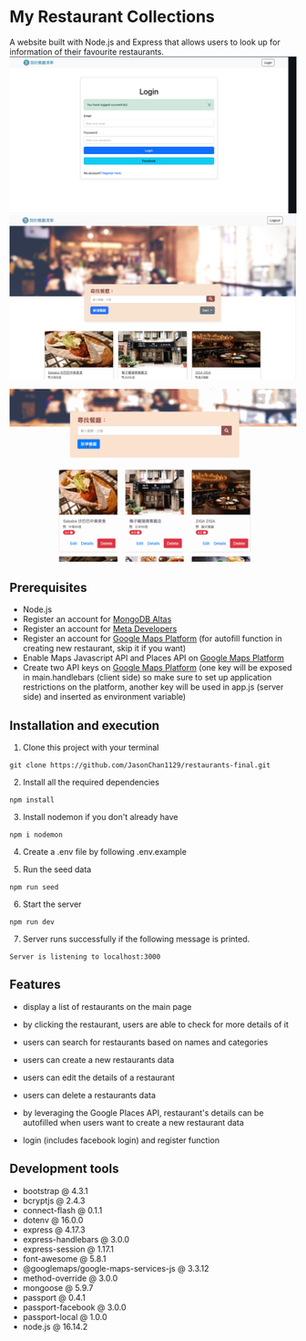 # My Restaurant Collections

A website built with Node.js and Express that allows users to look up for information of their favourite restaurants.
![project cover](/public/images/cover1.png)
![project cover](/public/images/cover2.png)

![demo](/public/images/demo.gif)

## Prerequisites

-  Node.js
-  Register an account for [MongoDB Altas](https://www.mongodb.com/atlas/database)
-  Register an account for [Meta Developers](https://developers.facebook.com/)
-  Register an account for [Google Maps Platform](https://developers.google.com/maps) (for autofill function in creating new restaurant, skip it if you want)
-  Enable Maps Javascript API and Places API on [Google Maps Platform](https://developers.google.com/maps)
-  Create two API keys on [Google Maps Platform](https://developers.google.com/maps) (one key will be exposed in main.handlebars (client side) so make sure to set up application restrictions on the platform, another key will be used in app.js (server side) and inserted as environment variable)

## Installation and execution

1. Clone this project with your terminal

```
git clone https://github.com/JasonChan1129/restaurants-final.git
```

2. Install all the required dependencies

```
npm install
```

3. Install nodemon if you don't already have

```
npm i nodemon
```

4. Create a .env file by following .env.example

5. Run the seed data

```
npm run seed
```

6. Start the server

```
npm run dev
```

7. Server runs successfully if the following message is printed.

```
Server is listening to localhost:3000
```

## Features

-  display a list of restaurants on the main page

-  by clicking the restaurant, users are able to check for more details of it

-  users can search for restaurants based on names and categories

-  users can create a new restaurants data

-  users can edit the details of a restaurant

-  users can delete a restaurants data

-  by leveraging the Google Places API, restaurant's details can be autofilled when users want to create a new restaurant data

-  login (includes facebook login) and register function

## Development tools

-  bootstrap @ 4.3.1
-  bcryptjs @ 2.4.3
-  connect-flash @ 0.1.1
-  dotenv @ 16.0.0
-  express @ 4.17.3
-  express-handlebars @ 3.0.0
-  express-session @ 1.17.1
-  font-awesome @ 5.8.1
-  @googlemaps/google-maps-services-js @ 3.3.12
-  method-override @ 3.0.0
-  mongoose @ 5.9.7
-  passport @ 0.4.1
-  passport-facebook @ 3.0.0
-  passport-local @ 1.0.0
-  node.js @ 16.14.2

